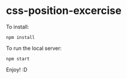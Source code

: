 # css-position-excercise

To install:

```
npm install
```

To run the local server:
```
npm start
```

Enjoy! :D

